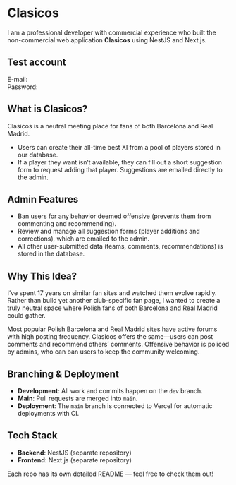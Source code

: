 # Clasicos

I am a professional developer with commercial experience who built the non-commercial web application **Clasicos** using NestJS and Next.js.

## Test account
E-mail:  
Password:

## What is Clasicos?

Clasicos is a neutral meeting place for fans of both Barcelona and Real Madrid.  

- Users can create their all-time best XI from a pool of players stored in our database.  
- If a player they want isn’t available, they can fill out a short suggestion form to request adding that player. Suggestions are emailed directly to the admin.  

## Admin Features

- Ban users for any behavior deemed offensive (prevents them from commenting and recommending).  
- Review and manage all suggestion forms (player additions and corrections), which are emailed to the admin.  
- All other user-submitted data (teams, comments, recommendations) is stored in the database.

## Why This Idea?

I’ve spent 17 years on similar fan sites and watched them evolve rapidly. Rather than build yet another club-specific fan page, I wanted to create a truly neutral space where Polish fans of both Barcelona and Real Madrid could gather.  

Most popular Polish Barcelona and Real Madrid sites have active forums with high posting frequency. Clasicos offers the same—users can post comments and recommend others’ comments. Offensive behavior is policed by admins, who can ban users to keep the community welcoming.

## Branching & Deployment

- **Development**: All work and commits happen on the `dev` branch.  
- **Main**: Pull requests are merged into `main`.  
- **Deployment**: The `main` branch is connected to Vercel for automatic deployments with CI.

## Tech Stack

- **Backend**: NestJS (separate repository)  
- **Frontend**: Next.js (separate repository)  

Each repo has its own detailed README — feel free to check them out!
